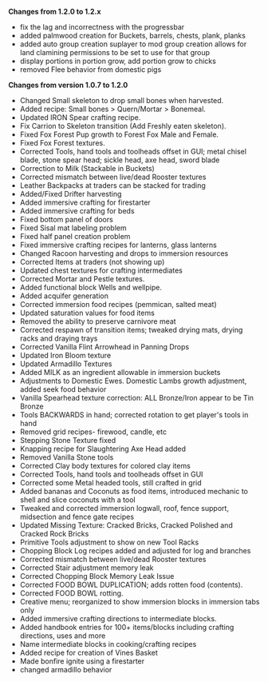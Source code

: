 **Changes from 1.2.0 to 1.2.x**
* fix the lag and incorrectness with the progressbar 
* added palmwood creation for Buckets, barrels, chests, plank, planks
* added auto group creation suplayer to mod group creation allows for land clamining permissions to be set to use for that group 
* display portions in portion grow, add portion grow to chicks
* removed Flee behavior from domestic pigs 


**Changes from version 1.0.7 to 1.2.0**
* Changed Small skeleton to drop small bones when harvested.
* Added recipe: Small bones > Quern/Mortar > Bonemeal.
* Updated IRON Spear crafting recipe.
* Fix Carrion to Skeleton transition (Add Freshly eaten skeleton).
* Fixed Fox Forest Pup growth to Forest Fox Male and Female.
* Fixed Fox Forest textures.
* Corrected Tools, hand tools and toolheads offset in GUI; metal chisel blade, stone spear head; sickle head, axe head, sword blade
* Correction to Milk (Stackable in Buckets)
* Corrected mismatch between live/dead Rooster textures
* Leather Backpacks at traders can be stacked for trading
* Added/Fixed Drifter harvesting
* Added immersive crafting for firestarter
* Added immersive crafting for beds
* Fixed bottom panel of doors
* Fixed Sisal mat labeling problem
* Fixed half panel creation problem
* Fixed immersive crafting recipes for lanterns, glass lanterns
* Changed Racoon harvesting and drops to immersion resources
* Corrected Items at traders (not showing up)
* Updated chest textures for crafting intermediates
* Corrected Mortar and Pestle textures.
* Added functional block Wells and wellpipe.
* Added acquifer generation
* Corrected immersion food recipes (pemmican, salted meat)
* Updated saturation values for food items
* Removed the ability to preserve carnivore meat
* Corrected respawn of transition items; tweaked drying mats, drying racks and draying trays
* Corrected Vanilla Flint Arrowhead in Panning Drops
* Updated Iron Bloom texture 
* Updated Armadillo Textures
* Added MILK as an ingredient allowable in immersion buckets
* Adjustments to Domestic Ewes. Domestic Lambs growth adjustment, added seek food behavior
* Vanilla Spearhead texture correction: ALL Bronze/Iron appear to be Tin Bronze
* Tools BACKWARDS in hand; corrected rotation to get player's tools in hand
* Removed grid recipes- firewood, candle, etc
* Stepping Stone Texture fixed
* Knapping recipe for Slaughtering Axe Head added
* Removed Vanilla Stone tools
* Corrected Clay body textures for colored clay items
* Corrected Tools, hand tools and toolheads offset in GUI
* Corrected some Metal headed tools, still crafted in grid
* Added bananas and Coconuts as food items, introduced mechanic to shell and slice coconuts with a tool
* Tweaked and corrected immersion logwall, roof, fence support, midsection and fence gate recipes
* Updated Missing Texture: Cracked Bricks, Cracked Polished and Cracked Rock Bricks
* Primitive Tools adjustment to show on new Tool Racks
* Chopping Block Log recipes added and adjusted for log and branches
* Corrected mismatch between live/dead Rooster textures
* Corrected Stair adjustment memory leak
* Corrected Chopping Block Memory Leak Issue
* Corrected FOOD BOWL DUPLICATION; adds rotten food (contents).
* Corrected FOOD BOWL rotting.
* Creative menu; reorganized to show immersion blocks in immersion tabs only
* Added immersive crafting directions to intermediate blocks.
* Added handbook entries for 100+ items/blocks including crafting directions, uses and more
* Name intermediate blocks in cooking/crafting recipes
* Added recipe for creation of Vines Basket
* Made bonfire ignite using a firestarter
* changed armadillo behavior
